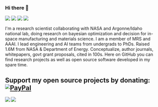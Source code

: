 ### Hi there 👋

[![](https://img.shields.io/badge/🌐website-gray?&style=for-the-badge)](http://www.hudwahab.com/)
[![](https://img.shields.io/badge/linkedin-%230077B5.svg?&style=for-the-badge&logo=linkedin&logoColor=white)](https://www.linkedin.com/in/hudwahab/)
[![](https://img.shields.io/badge/twitter-%230077B5.svg?&style=for-the-badge&logo=twitter&logoColor=white)](https://twitter.com/hudwahab)
[![](https://img.shields.io/badge/googlescholar-%234285F4.svg?&style=for-the-badge&logo=google-scholar&logoColor=white)](https://scholar.google.com/citations?user=OOlUKgwAAAAJ&hl=en)


I'm a research scientist collaborating with NASA and Argonne/Idaho national lab, doing research on bayesian optimization and decision for in-space manufacturing and materials science. I am a member of MRS and AAAI. I lead engineering and AI teams from undergrads to PhDs. Raised 1.6M from NASA & Department of Energy. Conceptualize, author journals, whitepapers, govt grant proposals, cited in 100s.
Here on GitHub you can find research projects as well as open source software developed in my spare time.

Support my open source projects by donating: [![PayPal](https://img.shields.io/badge/-PayPal.me-informational?style=flat&logo=PayPal&logoColor=white&link=https://paypal.me/hudwahab?country.x=US&locale.x=en_US)](https://paypal.me/hudwahab?country.x=US&locale.x=en_US)
---

<img align="left" src="https://github-readme-stats.vercel.app/api?username=hududed&count_private=true&show_icons=false&theme=default" />
<img align="left" src="https://github-readme-stats.vercel.app/api/top-langs/?username=hududed&theme=default&show_icons=true" />
